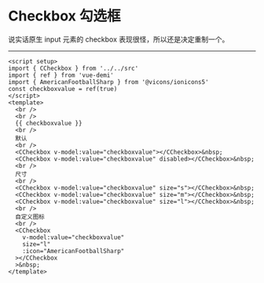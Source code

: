 <script setup>
import CheckboxExample from './checkbox-example.vue'
</script>

# Checkbox 勾选框

说实话原生 input 元素的 checkbox 表现很怪，所以还是决定重制一个。

---

<checkbox-example />

```vue
<script setup>
import { CCheckbox } from '../../src'
import { ref } from 'vue-demi'
import { AmericanFootballSharp } from '@vicons/ionicons5'
const checkboxvalue = ref(true)
</script>
<template>
  <br />
  <br />
  {{ checkboxvalue }}
  <br />
  默认
  <br />
  <CCheckbox v-model:value="checkboxvalue"></CCheckbox>&nbsp;
  <CCheckbox v-model:value="checkboxvalue" disabled></CCheckbox>&nbsp;
  <br />
  尺寸
  <br />
  <CCheckbox v-model:value="checkboxvalue" size="s"></CCheckbox>&nbsp;
  <CCheckbox v-model:value="checkboxvalue" size="m"></CCheckbox>&nbsp;
  <CCheckbox v-model:value="checkboxvalue" size="l"></CCheckbox>&nbsp;
  <br />
  自定义图标
  <br />
  <CCheckbox
    v-model:value="checkboxvalue"
    size="l"
    :icon="AmericanFootballSharp"
  ></CCheckbox
  >&nbsp;
</template>
```
